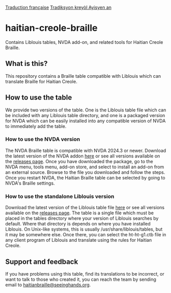 <span lang="fr">[Traduction française](README_fr.md)</span> <span lang="ht">[Tradiksyon kreyòl Ayisyen an](README_ht.md)</span>
# haitian-creole-braille
Contains Liblouis tables, NVDA add-on, and related tools for Haitian Creole Braille.

## What is this?
This repository contains a Braille table compatible with Liblouis which can translate Braille for Haitian Creole.

## How to use the table
We provide two versions of the table. One is the Liblouis table file which can be included with any Liblouis table directory, and one is a packaged version for NVDA which can be easily installed into any compatible version of NVDA to immediately add the table.

### How to use the NVDA version
The NVDA Braille table is compatible with NVDA 2024.3 or newer. Download the latest version of the NVDA addon [here](https://s.seeinghands.org/haitianbraillenvdalatest) or see all versions available on the [releases page](https://github.com/seeing-hands/haitian-creole-braille/releases). Once you have downloaded the package, go to the NVDA menu, tools menu, add-on store, and select to install an add-on from an external source. Browse to the file you downloaded and follow the steps. Once you restart NVDA, the Haitian Braille table can be selected by going to NVDA's Braille settings.

### How to use the standalone Liblouis version
Download the latest version of the Liblouis table file [here](https://s.seeinghands.org/haitianbrailleliblouislatest) or see all versions available on the [releases page](https://github.com/seeing-hands/haitian-creole-braille/releases). The table is a single file which must be placed in the tables directory where your version of Liblouis searches by default. Where that directory is depends on where you have installed Liblouis. On Unix-like systems, this is usually /usr/share/liblouis/tables, but it may be somewhere else. Once there, you can select the ht-ht-g1.ctb file in any client program of Liblouis and translate using the rules for Haitian Creole.

## Support and feedback
If you have problems using this table, find its translations to be incorrect, or want to talk to those who created it, you can reach the team by sending email to haitianbraille@seeinghands.org.